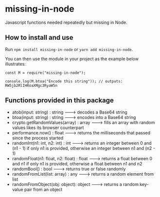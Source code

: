 # missing-in-node

Javascript functions needed repeatedly but missing in Node.

## How to install and use

Run `npm install missing-in-node` or `yarn add missing-in-node`.

You can then use the module in your project as the example below illustrates:

```
const M = require("missing-in-node");

console.log(M.btoa("Encode this string")); // outputs: RW5jb2RlIHRoaXMgc3RyaW5n
```


## Functions provided in this package

- atob(input: string) : string ---> decodes a Base64 string
- btoa(input: string) : string ---> encodes into a Base64 string
- crypto.getRandomValues(array) : array ---> fills an array with random values likes its browser counterpart
- performance.now() : float ---> returns the milliseconds that passed since the process started
- randomInt(n1: int, n2: int) : int ---> returns an integer between 0 and (n1 - 1) if only n1 is provided, otherwise an integer between n1 and (n2 - 1)
- randomFloat(n1: float, n2: float) : float ---> returns a float between 0 and n1 if only n1 is provided, otherwise a float between n1 and n2
- randomBool() : bool ---> returns true or false randomly
- randomFromList(list: array) : any ---> returns a random element from list
- randomFromObject(obj: object): object ---> returns a random key-value pair from an object
